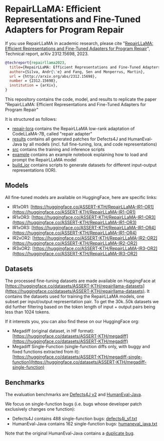 # RepairLLaMA: Efficient Representations and Fine-Tuned Adapters for Program Repair

If you use RepairLLaMA in academic research, please cite "[RepairLLaMA: Efficient Representations and Fine-Tuned Adapters for Program Repair](http://arxiv.org/abs/2312.15698)", Technical report, arXiv 2312.15698, 2023. 

```bibtex
@techreport{repairllama2023,
  title={RepairLLaMA: Efficient Representations and Fine-Tuned Adapters for Program Repair},
  author={Silva, Andr{\'e} and Fang, Sen and Monperrus, Martin},
  url = {http://arxiv.org/abs/2312.15698},
  number = {2312.15698},
  institution = {arXiv},
}
```

This repository contains the code, model, and results to replicate the paper "RepairLLaMA: Efficient Representations and Fine-Tuned Adapters for Program Repair"

It is structured as follows:
- [repair-lora](repair-lora) contains the RepairLLaMA low-rank adaptation of CodeLLaMA-7B, called "repair adapter"
- [results](results) contains all generated patches for Defects4J and HumanEval-Java by all models (incl. full fine-tuning, lora, and code representations)
- [src](src) contains the training and inference scripts
- [example](example) contains an example notebook explaining how to load and prompt the RepairLLaMA model
- [build_ior](build_ior) contains scripts to generate datasets for different input-output representations (IOR).

## Models

All fine-tuned models are available on HuggingFace, here are specific links:

- IR1xOR1: [https://huggingface.co/ASSERT-KTH/RepairLLaMA-IR1-OR1](https://huggingface.co/ASSERT-KTH/RepairLLaMA-IR1-OR1)
- IR1xOR3: [https://huggingface.co/ASSERT-KTH/RepairLLaMA-IR1-OR3](https://huggingface.co/ASSERT-KTH/RepairLLaMA-IR1-OR3)
- IR1xOR3: [https://huggingface.co/ASSERT-KTH/RepairLLaMA-IR1-OR4](https://huggingface.co/ASSERT-KTH/RepairLLaMA-IR1-OR4)
- IR2xOR2: [https://huggingface.co/ASSERT-KTH/RepairLLaMA-IR2-OR2](https://huggingface.co/ASSERT-KTH/RepairLLaMA-IR2-OR2)
- IR3xOR2: [https://huggingface.co/ASSERT-KTH/RepairLLaMA-IR3-OR2](https://huggingface.co/ASSERT-KTH/RepairLLaMA-IR3-OR2)

## Datasets

The processed fine-tuning datasets are made available on HuggingFace at [https://huggingface.co/datasets/ASSERT-KTH/repairllama-datasets](https://huggingface.co/datasets/ASSERT-KTH/repairllama-datasets).
It contains the datasets used for training the RepairLLaMA models, one subset per input/output representation pair.
To get the 30k..50k datasets we did further filtering based on the token length of input + output pairs being less than 1024 tokens.

If it interests you, you can also find these on our HuggingFace org:
  - Megadiff (original dataset, in HF format): [https://huggingface.co/datasets/ASSERT-KTH/megadiff](https://huggingface.co/datasets/ASSERT-KTH/megadiff)
  - Megadiff Single-Function (single-function diffs only, with buggy and fixed functions extracted from it): [https://huggingface.co/datasets/ASSERT-KTH/megadiff-single-function](https://huggingface.co/datasets/ASSERT-KTH/megadiff-single-function)

## Benchmarks

The evaluation benchmarks are [Defects4J v2](https://github.com/rjust/defects4j) and [HumanEval-Java](https://github.com/ASSERT-KTH/human-eval-java).

We focus on single-function bugs (i.e. bugs whose developer patch exclusively changes one function):
  - Defects4J contains 488 single-function bugs: [defects4j_sf.txt](results/benchmarks/defects4j_sf.txt)
  - HumanEval-Java contains 162 single-function bugs: [humaneval_java.txt](results/benchmarks/humanevaljava_sf.txt)

Note that the original HumanEval-Java contains a [duplicate bug](https://github.com/lin-tan/clm/issues/2).
